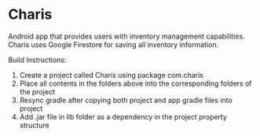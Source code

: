 # Charis

Android app that provides users with inventory management capabilities.
Charis uses Google Firestore for saving all inventory information.




Build Instructions:
1. Create a project called Charis using package com.charis
1. Place all contents in the folders above into the corresponding folders of the project
2. Resync gradle after copying both project and app gradle files into project
3. Add .jar file in lib folder as a dependency in the project property structure
